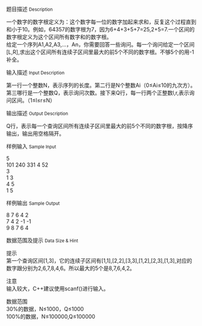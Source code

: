 <div class="panel panel-default">
<div class="area-title">
<span>
题目描述
<small>Description</small>
</span></div>
<div class="panel-body">

<p>一个数字的数字根定义为：这个数字每一位的数字加起来求和，反复这个过程直到和小于10。例如，64357的数字根为7，因为6+4+3+5+7=25,2+5=7.一个区间的数字根定义为这个区间所有数字和的数字根。<br> 给定一个序列A1,A2,A3,…，An，你需要回答一些询问。每一个询问给定一个区间[L,R],求出这个区间所有连续子区间里最大的前5个不同的数字根。不够5个的用-1补全。</p>

</div>
</div>

<div class="panel panel-default">
<div class="area-title">
<span>
输入描述
<small>Input Description</small>
</span></div>
<div class="panel-body">
<p>第一行一个整数N，表示序列的长度。第二行是N个整数Ai（0≤Ai≤10的九次方）。第三哪行是一个整数Q，表示询问次数。接下来Q行，每一行两个正整数l,r,表示询问区间。（1≤l≤r≤N）</p>

</div>
</div>
<div  class="panel panel-default">
<div class="area-title">
<span>
输出描述
<small>Output Description</small>
</span></div>
<div class="panel-body">

<p>Q行，表示每一个查询区间所有连续子区间里最大的前5个不同的数字根，按降序输出，输出用空格隔开。</p>

</div>
</div>


<div class="panel panel-default">
<div class="area-title">
<span>
样例输入
<small>Sample Input</small>
</span></div>
<div class="panel-body">
<p>5<br>101 240 331 4 52<br>3<br>1 3<br>4 5<br>1 5</p>

</div>
</div>

<div class="panel panel-default">
<div class="area-title">
<span>
样例输出
<small>Sample Output</small>
</span></div>
<div class="panel-body">
<p>8 7 6 4 2<br>7 4 2 -1 -1<br>9 8 7 6 4</p>

</div>
</div>

<div class="panel panel-default">
<div class="area-title">
<span>
数据范围及提示
<small>Data Size & Hint</small>
</span></div>
<div class="panel-body">
<p>提示<br> 第一个查询区间[1,3]，它的连续子区间有[1,1],[2,2],[3,3],[1,2],[2,3],[1,3],对应的数字跟分别为2,6,7,8,4,6。所以最大的5个是8,7,6,4,2。</p>
<p>注意<br> 输入较大，C++建议使用scanf()进行输入。</p>
<p>数据范围<br>30%的数据，N≤1000，Q≤1000<br>100%的数据，N≤100000,Q≤100000</p>
</div>
</div>